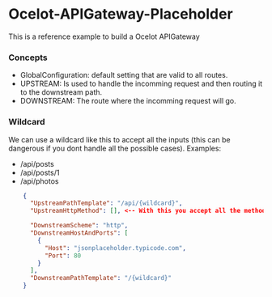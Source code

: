 # Ocelot-APIGateway-Placeholder
This is a reference example to build a Ocelot APIGateway 

### Concepts
- GlobalConfiguration: default setting that are valid to all routes.
- UPSTREAM: Is used to handle the incomming request and then routing it to the downstream path.
- DOWNSTREAM: The route where the incomming request will go.

### Wildcard
We can use a wildcard like this to accept all the inputs (this can be dangerous if you dont handle all the possible cases).
Examples:
- /api/posts
- /api/posts/1
- /api/photos

```json
    {
      "UpstreamPathTemplate": "/api/{wildcard}",
      "UpstreamHttpMethod": [], <-- With this you accept all the methods (PUT, GET, POST, DELETE)

      "DownstreamScheme": "http",
      "DownstreamHostAndPorts": [
        {
          "Host": "jsonplaceholder.typicode.com",
          "Port": 80
        }
      ],
      "DownstreamPathTemplate": "/{wildcard}"
    }
```
